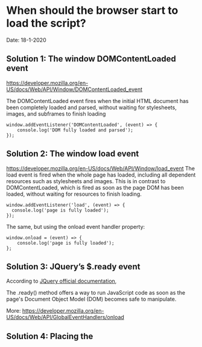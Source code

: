 # When should the browser start to load the script? 
Date: 18-1-2020

## Solution 1: The window DOMContentLoaded event
https://developer.mozilla.org/en-US/docs/Web/API/Window/DOMContentLoaded_event

The DOMContentLoaded event fires when the initial HTML document has been completely loaded and parsed, without waiting for stylesheets, images, and subframes to finish loading

    window.addEventListener('DOMContentLoaded', (event) => {
        console.log('DOM fully loaded and parsed'); 
    });

## Solution 2: The window load event
https://developer.mozilla.org/en-US/docs/Web/API/Window/load_event
The load event is fired when the whole page has loaded, including all dependent resources such as stylesheets and images. 
This is in contrast to DOMContentLoaded, which is fired as soon as the page DOM has been loaded, without waiting for resources to finish loading.

    window.addEventListener('load', (event) => {
      console.log('page is fully loaded');
    });

The same, but using the onload event handler property:

    window.onload = (event) => {
        console.log('page is fully loaded');
    };

## Solution 3: JQuery’s $.ready event
According to [JQuery official documentation](https://api.jquery.com/ready/),

The .ready() method offers a way to run JavaScript code as soon as the page's Document Object Model (DOM) becomes safe to manipulate.

More: https://developer.mozilla.org/en-US/docs/Web/API/GlobalEventHandlers/onload


## Solution 4: Placing the <script> after the </body> tag
https://stackoverflow.com/questions/9899372/pure-javascript-equivalent-of-jquerys-ready-how-to-call-a-function-when-t
According to this, it's the fastest way to start loading the script immediately after the DOM is safe to be used (The loading of the elements of a webpage is then synchronous, I assume - should check this out).